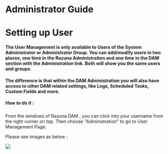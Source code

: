 # Administrator Guide

# Setting up User

#### The User Management is only available to Users of the System Administrator or Administrator Group. You can add/modify users in two places, one time in the Razuna Administration and one time in the DAM section with the Administration link. Both will show you the same users and groups.

#### The difference is that within the DAM Administration you will also have access to other DAM related settings, like Logs, Scheduled Tasks, Custom Fields and more.

##### How to do it :

From the windows of Razuna DAM , you can click into your username from the right corner on top. Then choose "Administration" to go to User Management Page.

Please see images as below :

![](http://demo.padma.razuna.org/index.cfm?fa=c.serve_file&type=img&file_id=4D61D1131A2D40038F0747BFC3567480&v=o)
